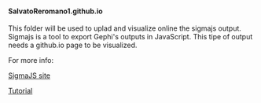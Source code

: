 #### SalvatoReromano1.github.io

This folder will be used to uplad and visualize online the sigmajs output.
Sigmajs is a tool to export Gephi's outputs in JavaScript. This tipe of output needs a github.io page to be visualized.


For more info:

[SigmaJS site](http://sigmajs.org/)

[Tutorial](https://blog.miz.space/tutorial/2020/01/05/gephi-tutorial-sigma-js-plugin-publishing-interactive-graph-online/) 
